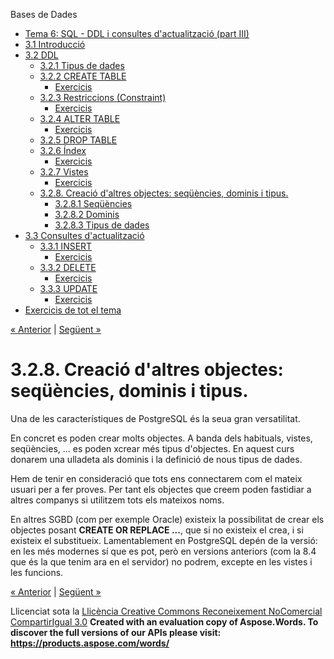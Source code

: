 Bases de Dades

- [Tema 6: SQL - DDL i consultes d'actualització (part III)](index.md)
- [3.1 Introducció](31_introducci.md)
- [3.2 DDL](32_ddl.md) 
  - [3.2.1 Tipus de dades](321_tipus_de_dades.md)
  - [3.2.2 CREATE TABLE](322_create_table.md) 
    - [Exercicis](exercicis.md)
  - [3.2.3 Restriccions (Constraint)](323_restriccions_constraint.md) 
    - [Exercicis](exercicis0.md)
  - [3.2.4 ALTER TABLE](324_alter_table.md) 
    - [Exercicis](exercicis1.md)
  - [3.2.5 DROP TABLE](325_drop_table.md)
  - [3.2.6 Índex](326_ndex.md) 
    - [Exercicis](exercicis2.md)
  - [3.2.7 Vistes](327_vistes.md) 
    - [Exercicis](exercicis3.md)
  - [3.2.8. Creació d'altres objectes: seqüències, dominis i tipus.](328_creaci_daltres_objectes_seqncies_dominis_i_tipus.md) 
    - [3.2.8.1 Seqüències](3281_seqncies.md)
    - [3.2.8.2 Dominis](3282_dominis.md)
    - [3.2.8.3 Tipus de dades](3283_tipus_de_dades.md)
- [3.3 Consultes d'actualització](33_consultes_dactualitzaci.md) 
  - [3.3.1 INSERT](331_insert.md) 
    - [Exercicis](exercicis4.md)
  - [3.3.2 DELETE](332_delete.md) 
    - [Exercicis](exercicis5.md)
  - [3.3.3 UPDATE](333_update.md) 
    - [Exercicis](exercicis6.md)
- [Exercicis de tot el tema](exercicis_de_tot_el_tema.md)

[« Anterior](exercicis3.md) | [Següent »](3281_seqncies.md)
# <a name="main"></a>**3.2.8. Creació d'altres objectes: seqüències, dominis i tipus.**


Una de les característiques de PostgreSQL és la seua gran versatilitat.

En concret es poden crear molts objectes. A banda dels habituals, vistes, seqüències, ... es poden xcrear més tipus d'objectes. En aquest curs donarem una ulladeta als dominis i la definició de nous tipus de dades.



Hem de tenir en consideració que tots ens connectarem com el mateix usuari per a fer proves. Per tant els objectes que creem poden fastidiar a altres companys si utilitzem tots els mateixos noms.

En altres SGBD (com per exemple Oracle) existeix la possibilitat de crear els objectes posant **CREATE OR REPLACE ...**, que si no existeix el crea, i si existeix el substitueix. Lamentablement en PostgreSQL depén de la versió: en les més modernes sí que es pot, però en versions anteriors (com la 8.4 que és la que tenim ara en el servidor) no podrem, excepte en les vistes i les funcions. 

[« Anterior](exercicis3.md) | [Següent »](3281_seqncies.md)

Llicenciat sota la [Llicència Creative Commons Reconeixement NoComercial CompartirIgual 3.0](http://creativecommons.org/licenses/by-nc-sa/3.0/)
**Created with an evaluation copy of Aspose.Words. To discover the full versions of our APIs please visit: https://products.aspose.com/words/**
